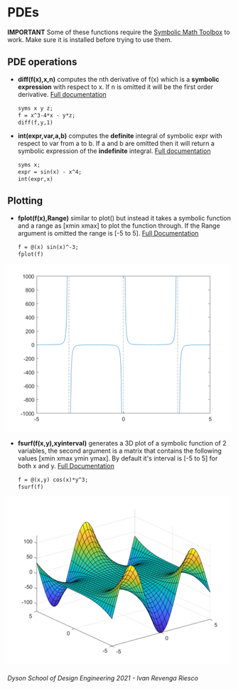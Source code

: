 # PDEs

**IMPORTANT** Some of these functions require the [Symbolic Math Toolbox](https://uk.mathworks.com/products/symbolic.html) to work. Make sure it is installed before trying to use them.

## PDE operations
- **diff(f(x),x,n)** computes the nth derivative of f(x) which is a **symbolic expression** with respect to x. If n is omitted it will be the first order derivative. [Full documentation](https://uk.mathworks.com/help/symbolic/diff.html)

    ```matlab:Code
    syms x y z;
    f = x^3-4*x - y*z;
    diff(f,y,1)
    ```
- **int(expr,var,a,b)** computes the **definite** integral of symbolic expr with respect to var from a to b. If a and b are omitted then it will return a symbolic expression of the **indefinite** integral. [Full documentation](https://uk.mathworks.com/help/symbolic/sym.int.html)

    ```matlab:Code
    syms x;
    expr = sin(x) - x^4;
    int(expr,x)
    ```
## Plotting

- **fplot(f(x),Range)** similar to plot() but instead it takes a symbolic function and a range as [xmin xmax] to plot the function through. If the Range argument is omitted the range is [-5 to 5]. [Full Documentation](https://uk.mathworks.com/help/matlab/ref/fplot.html) 
    ```matlab:Code
    f = @(x) sin(x)^-3;
    fplot(f)
    ```
![fplot](images/fplot.png)
- **fsurf(f(x,y),xyinterval)** generates a 3D plot of a symbolic function of 2 variables, the second argument is a matrix that contains the following values [xmin xmax ymin ymax]. By default it's interval is [-5 to 5] for both x and y. [Full Documentation](https://uk.mathworks.com/help/matlab/ref/fsurf.html)
    ```matlab:Code
    f = @(x,y) cos(x)*y^3;
    fsurf(f)
    ```
![surf](images/fsurf.png)




###### Dyson School of Design Engineering 2021 - Ivan Revenga Riesco